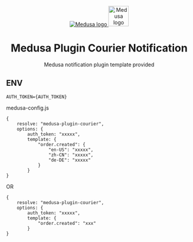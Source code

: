 <p align="center">
  <a href="https://www.medusajs.com">
  <picture>
    <source media="(prefers-color-scheme: dark)" srcset="https://user-images.githubusercontent.com/59018053/229103275-b5e482bb-4601-46e6-8142-244f531cebdb.svg">
    <source media="(prefers-color-scheme: light)" srcset="https://user-images.githubusercontent.com/59018053/229103726-e5b529a3-9b3f-4970-8a1f-c6af37f087bf.svg">
    <img alt="Medusa logo" src="https://user-images.githubusercontent.com/59018053/229103726-e5b529a3-9b3f-4970-8a1f-c6af37f087bf.svg">
    </picture>
  </a>
    <a href="https://www.courier.com">
    <picture>
      <img alt="Medusa logo" width="55" src="https://www.courier.com/_next/image/?url=https%3A%2F%2Fimages.ctfassets.net%2Fz7iqk1q8njt4%2F2d8018KcJbixqrzcoxUBWH%2F0f125c6776574f684ab71031c458a76a%2FCourier_circle.png&w=828&q=100">
      </picture>
  </a>
</p>
<h1 align="center">
  Medusa Plugin Courier Notification
</h1>

<p align="center">
  Medusa notification plugin template provided
</p>

## ENV
```
AUTH_TOKEN={AUTH_TOKEN}
```

medusa-config.js
```
{
    resolve: "medusa-plugin-courier",
    options: {
        auth_token: "xxxxx",
        template: {
            "order.created": {
                "en-US": "xxxxx",
                "zh-CN": "xxxxx",
                "de-DE": "xxxxx"
            }
        }
}
```
OR
```
{
    resolve: "medusa-plugin-courier",
    options: {
        auth_token: "xxxxx",
        template: {
            "order.created": "xxx"
        }
}
```
